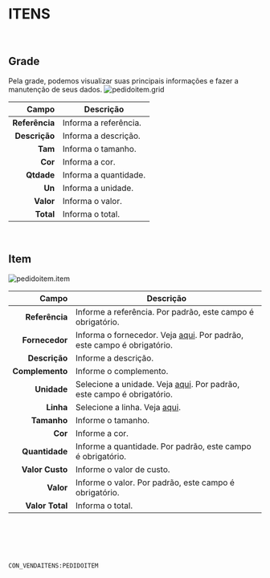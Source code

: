 # ITENS
<br>

## Grade
Pela grade, podemos visualizar suas principais informações e fazer a manutenção de seus dados.
![pedidoitem.grid](https://raw.githubusercontent.com/netforcews/docs-siscom/master/geral/imagens/pedidoitem.grid.png)

Campo | Descrição
--:|---
**Referência** | Informa a referência.
**Descrição** | Informa a descrição.
**Tam** | Informa o tamanho.
**Cor** | Informa a cor.
**Qtdade** | Informa a quantidade.
**Un** | Informa a unidade.
**Valor** | Informa o valor.
**Total** | Informa o total.
<br>

## Item
![pedidoitem.item](https://raw.githubusercontent.com/netforcews/docs-siscom/master/geral/imagens/pedidoitem.item.png)

Campo | Descrição
--:|---
**Referência** | Informe a referência. Por padrão, este campo é obrigatório.
**Fornecedor** | Informa o fornecedor. Veja [aqui](/cadastros/pessoa.md). Por padrão, este campo é obrigatório.
**Descrição** | Informe a descrição.
**Complemento** | Informe o complemento.
**Unidade** | Selecione a unidade. Veja [aqui](/cadastros/unidadesmedida.md). Por padrão, este campo é obrigatório.
**Linha** | Selecione a linha. Veja [aqui](/cadastros/linhasdeproduto.md).
**Tamanho** | Informe o tamanho.
**Cor** | Informe a cor.
**Quantidade** | Informe a quantidade. Por padrão, este campo é obrigatório.
**Valor Custo** | Informe o valor de custo.
**Valor** | Informe o valor. Por padrão, este campo é obrigatório.
**Valor Total** | Informa o total.
<br>
<br>
<br>
<br>

```CON_VENDAITENS:PEDIDOITEM```
